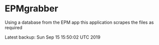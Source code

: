 # EPMgrabber
Using a database from the EPM app this application scrapes the files as required


Latest backup: Sun Sep 15 15:50:02 UTC 2019
